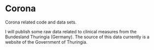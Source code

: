 # Corona
Corona related code and data sets.

I will publish some raw data related to clinical measures from the Bundesland Thuringia (Germany). The source of this data currently is a website of the Government of Thuringia.
